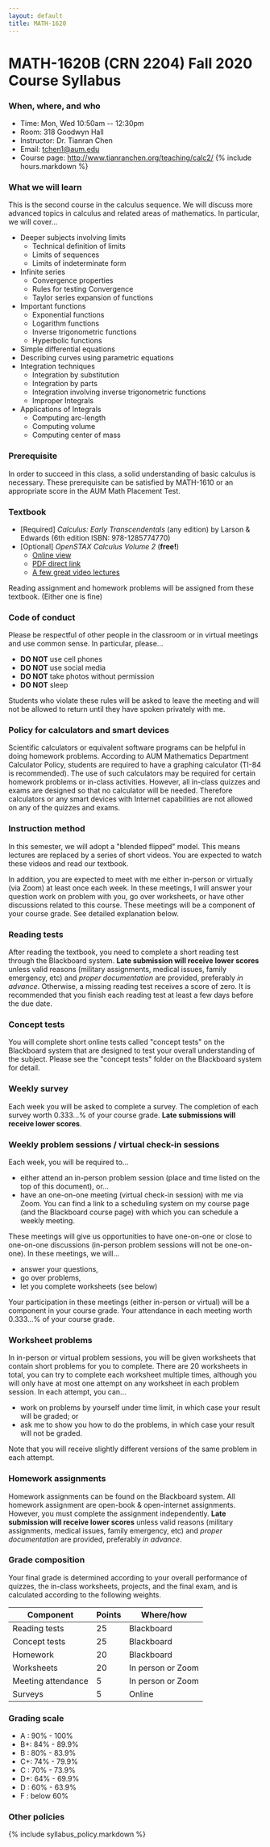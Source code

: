 ```yaml
---
layout: default
title: MATH-1620
---
```


# MATH-1620B (CRN 2204) Fall 2020 Course Syllabus

### When, where, and who

* Time: Mon, Wed 10:50am -- 12:30pm
* Room: 318 Goodwyn Hall
* Instructor: Dr. Tianran Chen
* Email: <tchen1@aum.edu>
* Course page: <http://www.tianranchen.org/teaching/calc2/>
{% include hours.markdown %}

<!-- My job is to help you to succeed in this class.
I will be happy to discuss issues related to this course. -->
<!-- In addition to the normal office hours listed above,
alternative meeting time may be arranged
(please give me at least 48hr advanced notice). -->

### What we will learn

This is the second course in the calculus sequence.
We will discuss more advanced topics in calculus and related areas of mathematics.
In particular, we will cover...

* Deeper subjects involving limits
  - Technical definition of limits
  - Limits of sequences
  - Limits of indeterminate form
* Infinite series
  - Convergence properties
  - Rules for testing Convergence
  - Taylor series expansion of functions
* Important functions
  - Exponential functions
  - Logarithm functions
  - Inverse trigonometric functions
  - Hyperbolic functions
* Simple differential equations
* Describing curves using parametric equations
* Integration techniques
  - Integration by substitution
  - Integration by parts
  - Integration involving inverse trigonometric functions
  - Improper Integrals
* Applications of Integrals
  - Computing arc-length
  - Computing volume
  - Computing center of mass

### Prerequisite

In order to succeed in this class, a solid understanding of basic calculus is necessary.
These prerequisite can be satisfied by MATH-1610
or an appropriate score in the AUM Math Placement Test.

### Textbook

* [Required] _Calculus: Early Transcendentals_ (any edition) by Larson & Edwards
  (6th edition ISBN: 978-1285774770)
* [Optional] _OpenSTAX Calculus Volume 2_ (__free!__)
    * [Online view](https://openstax.org/details/books/calculus-volume-2)
    * [PDF direct link](https://d3bxy9euw4e147.cloudfront.net/oscms-prodcms/media/documents/CalculusVolume2-OP.pdf)
    * [A few great video lectures](https://ocw.mit.edu/resources/res-18-005-highlights-of-calculus-spring-2010/highlights_of_calculus/big-picture-of-calculus/)

Reading assignment and homework problems will be assigned from these textbook.
(Either one is fine)

<!-- ### Attendance

Participation in in-class discussions and/or virtual meetings
are important parts of the learning process.
Therefore, your in-class/virtual attendance is expected. -->

### Code of conduct

Please be respectful of other people in the classroom or in virtual meetings 
and use common sense.
In particular, please...

* __DO NOT__ use cell phones
* __DO NOT__ use social media
* __DO NOT__ take photos without permission
* __DO NOT__ sleep

Students who violate these rules will be asked to leave the meeting
and will not be allowed to return until they have spoken privately with me.

### Policy for calculators and smart devices

Scientific calculators or equivalent software programs can be helpful in
doing homework problems.
According to AUM Mathematics Department Calculator Policy,
students are required to have a graphing calculator
(TI-84 is recommended).
The use of such calculators may be required for certain homework problems
or in-class activities.
However, all in-class quizzes and exams are designed so that no calculator will be needed.
Therefore calculators or any smart devices with Internet capabilities
are not allowed on any of the quizzes and exams.

### Instruction method

In this semester, we will adopt a "blended flipped" model.
This means lectures are replaced by a series of short videos.
You are expected to watch these videos and read our textbook.

In addition, you are expected to meet with me either in-person or virtually
(via Zoom) at least once each week.
In these meetings, I will answer your question work on problem with you,
go over worksheets, or have other discussions related to this course.
These meetings will be a component of your course grade.
See detailed explanation below.

### Reading tests

After reading the textbook, you need to complete a short reading test
through the Blackboard system.
__Late submission will receive lower scores__
unless valid reasons
(military assignments, medical issues, family emergency, etc)
and _proper documentation_ are provided, preferably _in advance_.
Otherwise, a missing reading test receives a score of zero.
It is recommended that you finish each reading test at least a few days
before the due date.

<!-- Each reading test allows multiple attempts. -->
<!-- Please see the test descriptions on the Blackboard system for detail. -->

### Concept tests

You will complete short online tests called "concept tests"
on the Blackboard system
that are designed to test your overall understanding of the subject.
Please see the "concept tests" folder on the Blackboard system for detail.
<!-- All concepts tests are due on the last day of classes, -->
<!-- and __no late submission will be accepted__. -->
<!-- However, it is strongly recommended that you complete them as early as possible. -->

<!-- ### In-class and online quizzes

There will be a short quiz most of the weeks.
our understanding of the material discussed in the previous meeting.
__No makeup quiz will be offered__.
However, a missing quiz may be excused if valid reasons
(military assignments, medical issues, family emergency, etc)
and _proper documentation_ are provided _in advance_.
Otherwise, a missing quiz receives a score of zero. -->

### Weekly survey

Each week you will be asked to complete a survey.
The completion of each survey worth 0.333...% of your course grade.
__Late submissions will receive lower scores__.

### Weekly problem sessions / virtual check-in sessions

Each week, you will be required to...

* either attend an in-person problem session
  (place and time listed on the top of this document), or...
* have an one-on-one meeting (virtual check-in session)
  with me via Zoom.
  You can find a link to a scheduling system on my course page
  (and the Blackboard course page)
  with which you can schedule a weekly meeting.

These meetings will give us opportunities to have one-on-one
or close to one-on-one discussions
(in-person problem sessions will not be one-on-one).
In these meetings, we will...

* answer your questions,
* go over problems,
* let you complete worksheets (see below)

Your participation in these meetings (either in-person or virtual)
will be a component in your course grade.
Your attendance in each meeting worth 0.333...% of your course grade.

### Worksheet problems

In in-person or virtual problem sessions,
you will be given worksheets that contain short problems for you to complete.
There are 20 worksheets in total, you can try to complete each worksheet multiple times,
although you will only have at most one attempt on any worksheet in each problem session.
In each attempt, you can...

* work on problems by yourself under time limit,
  in which case your result will be graded; or
* ask me to show you how to do the problems,
  in which case your result will not be graded.

Note that you will receive slightly different versions of the same problem in each attempt.

<!-- In-class practice is a crucially important component of the learning process.
Your in-class worksheets will be _collected and graded_. -->

### Homework assignments

Homework assignments can be found on the Blackboard system.
All homework assignment are open-book & open-internet assignments.
However, you must complete the assignment independently.
__Late submission will receive lower scores__
unless valid reasons
(military assignments, medical issues, family emergency, etc)
and _proper documentation_ are provided, preferably _in advance_.

<!-- ### Projects
Projects are more complicated mathematical problems that will
guide you to gain deeper understanding of the material we learn in class.
They are a major part of your course grade. -->

<!-- ### Final exam
The final exam will take place in the last day of class.
It constitutes a major part of your course grade. -->

### Grade composition

Your final grade is determined according to your overall performance of quizzes,
the in-class worksheets, projects, and the final exam,
and is calculated according to the following weights.

| Component          | Points | Where/how         |
|--------------------|--------|-------------------|
| Reading tests      |   25   | Blackboard        |
| Concept tests      |   25   | Blackboard        |
| Homework           |   20   | Blackboard        |
| Worksheets         |   20   | In person or Zoom |
| Meeting attendance |    5   | In person or Zoom |
| Surveys            |    5   | Online            |

### Grading scale

* A : 90% - 100%
* B+: 84% - 89.9%
* B : 80% - 83.9%
* C+: 74% - 79.9%
* C : 70% - 73.9%
* D+: 64% - 69.9%
* D : 60% - 63.9%
* F : below 60%

### Other policies

{% include syllabus_policy.markdown %}

<!-- ### Calendar
Below is the tentative schedule, and it may not reflect changes announced in class.
The instructor reserves the right to adjust the policies outlined in this course syllabus.
All changes will be clearly communicated to the students in class.

<iframe src="https://calendar.google.com/calendar/embed?showTitle=0&amp;showNav=0&amp;showDate=0&amp;showCalendars=0&amp;showTz=0&amp;mode=AGENDA&amp;height=1200&amp;wkst=1&amp;bgcolor=%23ffffff&amp;src=qlsurb5gsna1hslnokeu39963g%40group.calendar.google.com&amp;color=%2342104A&amp;ctz=America%2FChicago" style="border:solid 1px #777" width="800" height="1200" frameborder="0" scrolling="no"></iframe> -->
